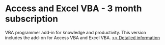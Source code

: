 # Access and Excel VBA - 3 month subscription
VBA programmer add-in for knowledge and productivity. This version includes the add-on for Access VBA and Excel VBA.
[>> Detailed information](https://secure.shareit.com/shareit/product.html?productid=300804941&affiliateid=200057808)